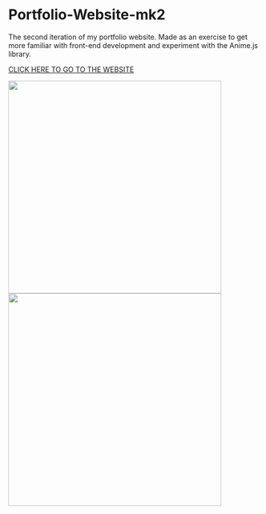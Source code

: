 # Portfolio-Website-mk2

The second iteration of my portfolio website. Made as an exercise to get more familiar with front-end development and experiment with the Anime.js library.

<a href="https://mr-rjh3.github.io/Portfolio-Website-mk2/"> CLICK HERE TO GO TO THE WEBSITE</a>

<img src="https://user-images.githubusercontent.com/98052534/215285689-4519003c-8963-440d-a384-2c216716a0c5.png" height="425"> <img src="https://user-images.githubusercontent.com/98052534/215286080-af2ece0c-d32d-45a5-8005-901c7048c5c3.png" height="425">


